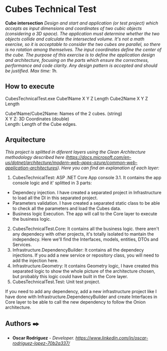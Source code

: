 # Cubes Technical Test

**Cube intersection**
_Design and start and application (or test project) which accepts as input dimensions
and coordinates of two cubic objects (considering a 3D space). The application must determine
whether the two objects collide and calculate the intersected volume.
It's not a math exercise, so it is acceptable to consider the two cubes are parallel, so
there is no rotation among themselves.
The input coordinates define the center of the cube.
The purpose of this exercise is to define the application design and architecture,
focusing on the parts which ensure the correctness, performance and code clarity. Any design
pattern is accepted and should be justified.
Max time: 1h._

## How to execute 

CubesTechnicalTest.exe Cube1Name X Y Z Length Cube2Name X Y Z Length  
  
Cube1Name/Cube2Name: Names of the 2 cubes. (string)  
X Y Z: 3D Coordinates (double)  
Length: Length of the Cube edges.

## Arquitecture 

_This project is splitted in diferent layers using the Clean Architecture methodology described here (https://docs.microsoft.com/en-us/dotnet/architecture/modern-web-apps-azure/common-web-application-architectures). Here you can find an explanation of each layer:_

1. CubesTechnicalTest: ASP .NET Core App console 3.1. It contains the app console logic and it' splitted in 3 parts:
- Dependecy injection. I have created a separated project in Infrastructure to load all the DI in this separated project.
- Parameters validation. I have created a separated static class to be able to check all the parameters and load the Cubes data.
- Business logic Execution. The app will call to the Core layer to execute the business logic.
2. CubesTechnicalTest.Core: It contains all the business logic. there aren't any dependecy with other projects, it's totally isolated to mantain the independecy. Here we'll find the Interfaces, models, entities, DTOs and Services.
3. Infrastructure.DependencyBuilder: It contains all the dependecy injections. If you add a new service or repository class, you will need to add the injection here.
4. Infrastructure.Geometry: It contains Geometry logic, I have created this separated logic to show the whole picture of the architecture chosen, but probably this logic could have built in the Core layer.
5. CubesTechnicalTest.Test: Unit test project.

If you need to add any dependency, add a new infrastructure project like I have done with Infrastructure.DependencyBuilder
and create Interfaces in Core layer to be able to call the new dependency to follow the Onion architecture.


## Authors ✒️

* **Oscar Rodríguez** - *Developer. https://www.linkedin.com/in/oscar-rodriguez-lopez-70b2a337/* 


